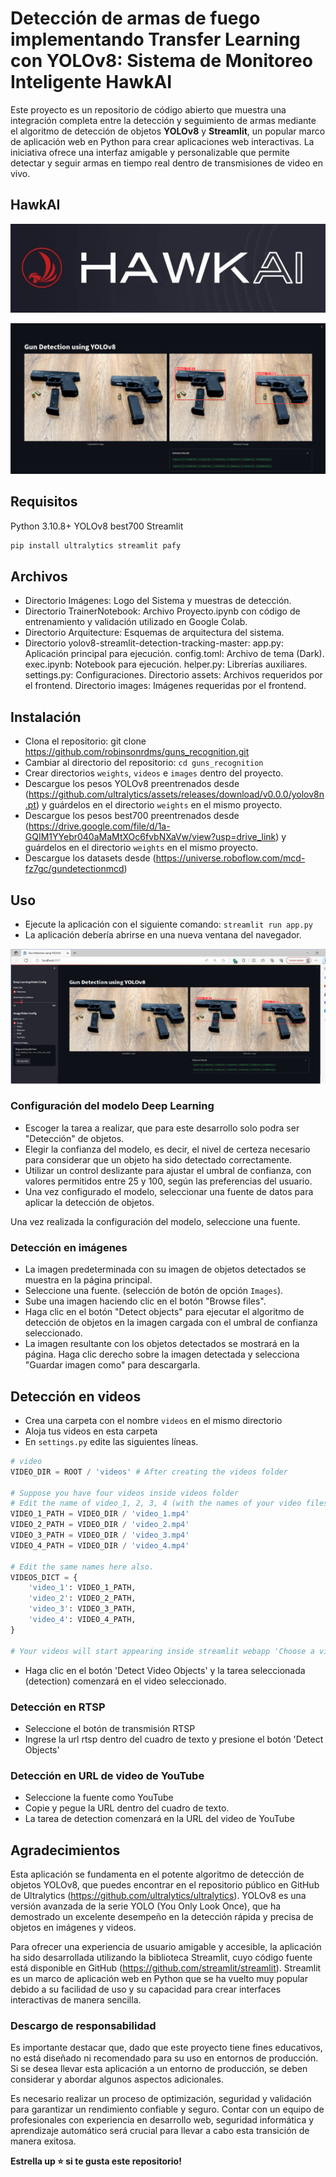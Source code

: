 # Detección de armas de fuego implementando Transfer Learning con YOLOv8: Sistema de Monitoreo Inteligente HawkAI

Este proyecto es un repositorio de código abierto que muestra una integración completa entre la detección y seguimiento de armas mediante el algoritmo de detección de objetos **YOLOv8** y **Streamlit**, un popular marco de aplicación web en Python para crear aplicaciones web interactivas. La iniciativa ofrece una interfaz amigable y personalizable que permite detectar y seguir armas en tiempo real dentro de transmisiones de video en vivo.

## HawkAI

![](https://github.com/robinsonrdms/guns_recognition/blob/main/Imagenes/HawkAi.png)



![](https://github.com/robinsonrdms/guns_recognition/blob/main/Imagenes/Gun_detection.jpeg)

## Requisitos

Python 3.10.8+
YOLOv8
best700
Streamlit

```bash
pip install ultralytics streamlit pafy
```

## Archivos

- Directorio Imágenes: Logo del Sistema y muestras de detección.
- Directorio TrainerNotebook: Archivo Proyecto.ipynb con código de entrenamiento y validación utilizado en Google Colab.
- Directorio Arquitecture: Esquemas de arquitectura del sistema.
- Directorio yolov8-streamlit-detection-tracking-master:
    app.py: Aplicación principal para ejecución.
    config.toml: Archivo de tema (Dark).
    exec.ipynb: Notebook para ejecución.
    helper.py: Librerías auxiliares.
    settings.py: Configuraciones.
    Directorio assets: Archivos requeridos por el frontend.
    Directorio images: Imágenes requeridas por el frontend.

## Instalación

- Clona el repositorio: git clone <https://github.com/robinsonrdms/guns_recognition.git>
- Cambiar al directorio del repositorio: `cd guns_recognition`
- Crear directorios `weights`, `videos` e `images` dentro del proyecto.
- Descargue los pesos YOLOv8 preentrenados desde (<https://github.com/ultralytics/assets/releases/download/v0.0.0/yolov8n.pt>) y guárdelos en el directorio `weights` en el mismo proyecto.
- Descargue los pesos best700 preentrenados desde (<https://drive.google.com/file/d/1a-GQIM1YYebr040aMaMtXOc6fvbNXaVw/view?usp=drive_link>) y guárdelos en el directorio `weights` en el mismo proyecto.
- Descargue los datasets desde (https://universe.roboflow.com/mcd-fz7gc/gundetectionmcd)


## Uso

- Ejecute la aplicación con el siguiente comando: `streamlit run app.py`
- La aplicación debería abrirse en una nueva ventana del navegador.

![](https://github.com/robinsonrdms/guns_recognition/blob/main/Imagenes/Front-End.JPG)

### Configuración del modelo Deep Learning

-  Escoger la tarea a realizar, que para este desarrollo solo podra ser "Detección" de objetos.
-  Elegir la confianza del modelo, es decir, el nivel de certeza necesario para considerar que un objeto ha sido detectado correctamente.
-  Utilizar un control deslizante para ajustar el umbral de confianza, con valores permitidos entre 25 y 100, según las preferencias del usuario.
-  Una vez configurado el modelo, seleccionar una fuente de datos para aplicar la detección de objetos.

Una vez realizada la configuración del modelo, seleccione una fuente.

### Detección en imágenes

-  La imagen predeterminada con su imagen de objetos detectados se muestra en la página principal.
-   Seleccione una fuente. (selección de botón de opción `Images`).
-   Sube una imagen haciendo clic en el botón "Browse files".
-   Haga clic en el botón "Detect objects" para ejecutar el algoritmo de detección de objetos en la imagen cargada con el umbral de confianza seleccionado.
-   La imagen resultante con los objetos detectados se mostrará en la página. Haga clic derecho sobre la imagen detectada y  selecciona "Guardar imagen como" para descargarla.

## Detección en videos

-   Crea una carpeta con el nombre `videos` en el mismo directorio
-  Aloja tus videos en esta carpeta
-  En `settings.py` edite las siguientes líneas.

```python
# video
VIDEO_DIR = ROOT / 'videos' # After creating the videos folder

# Suppose you have four videos inside videos folder
# Edit the name of video_1, 2, 3, 4 (with the names of your video files) 
VIDEO_1_PATH = VIDEO_DIR / 'video_1.mp4' 
VIDEO_2_PATH = VIDEO_DIR / 'video_2.mp4'
VIDEO_3_PATH = VIDEO_DIR / 'video_3.mp4'
VIDEO_4_PATH = VIDEO_DIR / 'video_4.mp4'

# Edit the same names here also.
VIDEOS_DICT = {
    'video_1': VIDEO_1_PATH,
    'video_2': VIDEO_2_PATH,
    'video_3': VIDEO_3_PATH,
    'video_4': VIDEO_4_PATH,
}

# Your videos will start appearing inside streamlit webapp 'Choose a video'.
```
- Haga clic en el botón 'Detect Video Objects' y la tarea seleccionada (detection) comenzará en el video seleccionado.

### Detección en RTSP

- Seleccione el botón de transmisión RTSP
- Ingrese la url rtsp dentro del cuadro de texto y presione el botón 'Detect Objects'

### Detección en URL de video de YouTube

- Seleccione la fuente como YouTube
- Copie y pegue la URL dentro del cuadro de texto.
- La tarea de detection comenzará en la URL del video de YouTube

## Agradecimientos

Esta aplicación se fundamenta en el potente algoritmo de detección de objetos YOLOv8, que puedes encontrar en el repositorio público en GitHub de Ultralytics (https://github.com/ultralytics/ultralytics). YOLOv8 es una versión avanzada de la serie YOLO (You Only Look Once), que ha demostrado un excelente desempeño en la detección rápida y precisa de objetos en imágenes y videos.

Para ofrecer una experiencia de usuario amigable y accesible, la aplicación ha sido desarrollada utilizando la biblioteca Streamlit, cuyo código fuente está disponible en GitHub (https://github.com/streamlit/streamlit). Streamlit es un marco de aplicación web en Python que se ha vuelto muy popular debido a su facilidad de uso y su capacidad para crear interfaces interactivas de manera sencilla.

### Descargo de responsabilidad

Es importante destacar que, dado que este proyecto tiene fines educativos, no está diseñado ni recomendado para su uso en entornos de producción. Si se desea llevar esta aplicación a un entorno de producción, se deben considerar y abordar algunos aspectos adicionales.

Es necesario realizar un proceso de optimización, seguridad y validación para garantizar un rendimiento confiable y seguro. Contar con un equipo de profesionales con experiencia en desarrollo web, seguridad informática y aprendizaje automático será crucial para llevar a cabo esta transición de manera exitosa.

**Estrella up ⭐ si te gusta este repositorio!**
